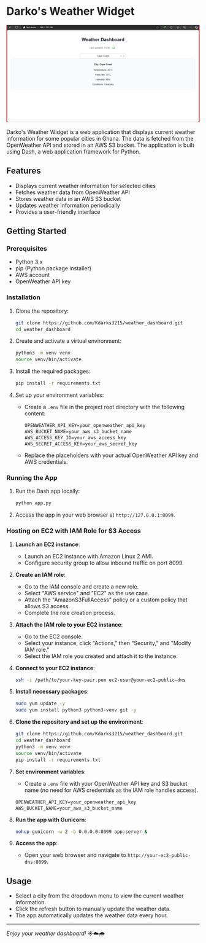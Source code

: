 # Darko's Weather Widget
![Screenshot of Site](image.png)

Darko's Weather Widget is a web application that displays current weather information for some popular cities in Ghana. The data is fetched from the OpenWeather API and stored in an AWS S3 bucket. The application is built using Dash, a web application framework for Python.

## Features

- Displays current weather information for selected cities
- Fetches weather data from OpenWeather API
- Stores weather data in an AWS S3 bucket
- Updates weather information periodically
- Provides a user-friendly interface

## Getting Started

### Prerequisites

- Python 3.x
- pip (Python package installer)
- AWS account
- OpenWeather API key

### Installation

1. Clone the repository:
    ```sh
    git clone https://github.com/Kdarks3215/weather_dashboard.git
    cd weather_dashboard
    ```

2. Create and activate a virtual environment:
    ```sh
    python3 -m venv venv
    source venv/bin/activate
    ```

3. Install the required packages:
    ```sh
    pip install -r requirements.txt
    ```

4. Set up your environment variables:
    - Create a `.env` file in the project root directory with the following content:
        ```plaintext
        OPENWEATHER_API_KEY=your_openweather_api_key
        AWS_BUCKET_NAME=your_aws_s3_bucket_name
        AWS_ACCESS_KEY_ID=your_aws_access_key
        AWS_SECRET_ACCESS_KEY=your_aws_secret_key
        ```
    - Replace the placeholders with your actual OpenWeather API key and AWS credentials.

### Running the App

1. Run the Dash app locally:
    ```sh
    python app.py
    ```

2. Access the app in your web browser at `http://127.0.0.1:8099`.

### Hosting on EC2 with IAM Role for S3 Access

1. **Launch an EC2 instance**:
    - Launch an EC2 instance with Amazon Linux 2 AMI.
    - Configure security group to allow inbound traffic on port 8099.

2. **Create an IAM role**:
    - Go to the IAM console and create a new role.
    - Select "AWS service" and "EC2" as the use case.
    - Attach the "AmazonS3FullAccess" policy or a custom policy that allows S3 access.
    - Complete the role creation process.

3. **Attach the IAM role to your EC2 instance**:
    - Go to the EC2 console.
    - Select your instance, click "Actions," then "Security," and "Modify IAM role."
    - Select the IAM role you created and attach it to the instance.

4. **Connect to your EC2 instance**:
    ```sh
    ssh -i /path/to/your-key-pair.pem ec2-user@your-ec2-public-dns
    ```

5. **Install necessary packages**:
    ```sh
    sudo yum update -y
    sudo yum install python3 python3-venv git -y
    ```

6. **Clone the repository and set up the environment**:
    ```sh
    git clone https://github.com/Kdarks3215/weather_dashboard.git
    cd weather_dashboard
    python3 -m venv venv
    source venv/bin/activate
    pip install -r requirements.txt
    ```

7. **Set environment variables**:
    - Create a `.env` file with your OpenWeather API key and S3 bucket name (no need for AWS credentials as the IAM role handles access).
    ```plaintext
    OPENWEATHER_API_KEY=your_openweather_api_key
    AWS_BUCKET_NAME=your_aws_s3_bucket_name
    ```

8. **Run the app with Gunicorn**:
    ```sh
    nohup gunicorn -w 2 -b 0.0.0.0:8099 app:server &
    ```

9. **Access the app**:
    - Open your web browser and navigate to `http://your-ec2-public-dns:8099`.

## Usage

- Select a city from the dropdown menu to view the current weather information.
- Click the refresh button to manually update the weather data.
- The app automatically updates the weather data every hour.

---

_Enjoy your weather dashboard!_ ☀️☁️🌧️

